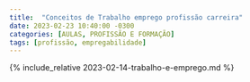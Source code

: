 ```yaml
---
title:  "Conceitos de Trabalho emprego profissão carreira"
date: 2023-02-23 10:40:00 -0300
categories: [AULAS, PROFISSÃO E FORMAÇÃO]
tags: [profissão, empregabilidade]
---
```

{% include_relative 2023-02-14-trabalho-e-emprego.md %}
